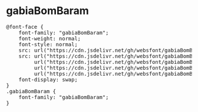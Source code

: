 # gabiaBomBaram

<pre>
@font-face {
    font-family: "gabiaBomBaram";
    font-weight: normal;
    font-style: normal;
    src: url("https://cdn.jsdelivr.net/gh/websfont/gabiaBomBaram/gabiaBomBaram.eot");
    src: url("https://cdn.jsdelivr.net/gh/websfont/gabiaBomBaram/gabiaBomBaram.eot?#iefix") format("embedded-opentype"),
         url("https://cdn.jsdelivr.net/gh/websfont/gabiaBomBaram/gabiaBomBaram.woff2") format("woff2"),
         url("https://cdn.jsdelivr.net/gh/websfont/gabiaBomBaram/gabiaBomBaram.woff") format("woff"),
         url("https://cdn.jsdelivr.net/gh/websfont/gabiaBomBaram/gabiaBomBaram.ttf") format("truetype");
    font-display: swap;
} 
.gabiaBomBaram {
    font-family: "gabiaBomBaram";
}
</pre>
